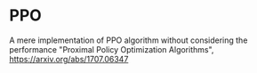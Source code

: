 # PPO

A mere implementation of PPO algorithm without considering the performance
"Proximal Policy Optimization Algorithms", https://arxiv.org/abs/1707.06347
